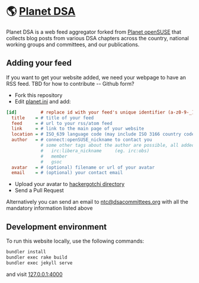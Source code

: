 # 🌎 [Planet DSA](https://planet.dsausa.org)

Planet DSA is a web feed aggregator forked from [Planet openSUSE](https://planet.opensuse.org) that collects blog posts from various DSA chapters across the country, national working groups and committees, and our publications. 

## Adding your feed
If you want to get your website added, we need your webpage to have an RSS feed. TBD for how to contribute -- Github form?

* Fork this repository
* Edit [planet.ini](https://github.com/dsa-ntc/dsa-planet/blob/master/planet.ini) and add:

```ini
[id]         # replace id with your feed's unique identifier (a-z0-9-_) (eg. open-build-service)
  title    = # title of your feed                                       (eg. Open Build Service)
  feed     = # url to your rss/atom feed                                (eg. https://openbuildservice.org/feed)
  link     = # link to the main page of your website                    (eg. https://openbuildservice.org)
  location = # ISO_639 language code (may include ISO 3166 country code)(eg. zh_TW)
  author   = # connect:openSUSE_nickname to contact you                 (eg. connect:obs)
             # some other tags about the author are possible, all added space separated
             #   irc:libera_nickname     (eg. irc:obs)
             #   member
             #   gsoc
  avatar   = # (optional) filename or url of your avatar                (eg. obs.png)
  email    = # (optional) your contact email                            (eg. admin@opensuse.org)
```

* Upload your avatar to [hackergotchi directory](https://github.com/dsa-ntc/dsa-planet/blob/master/hackergotchi)
* Send a Pull Request

Alternatively you can send an email to ntc@dsacommittees.org with all the mandatory information listed above

## Development environment
To run this website locally, use the following commands:
```sh
bundler install
bundler exec rake build
bundler exec jekyll serve
```
and visit [127.0.0.1:4000](http://127.0.0.1:4000)
